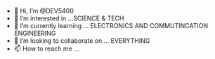 - 👋 Hi, I’m @DEV5400
- 👀 I’m interested in ...SCIENCE & TECH
- 🌱 I’m currently learning ... ELECTRONICS AND COMMUTINCATION ENGINEERING
- 💞️ I’m looking to collaborate on ... EVERYTHING
- 📫 How to reach me ...


<!---
DEV5400/DEV5400 is a ✨ special ✨ repository because its `README.md` (this file) appears on your GitHub profile.
You can click the Preview link to take a look at your changes.
--->
